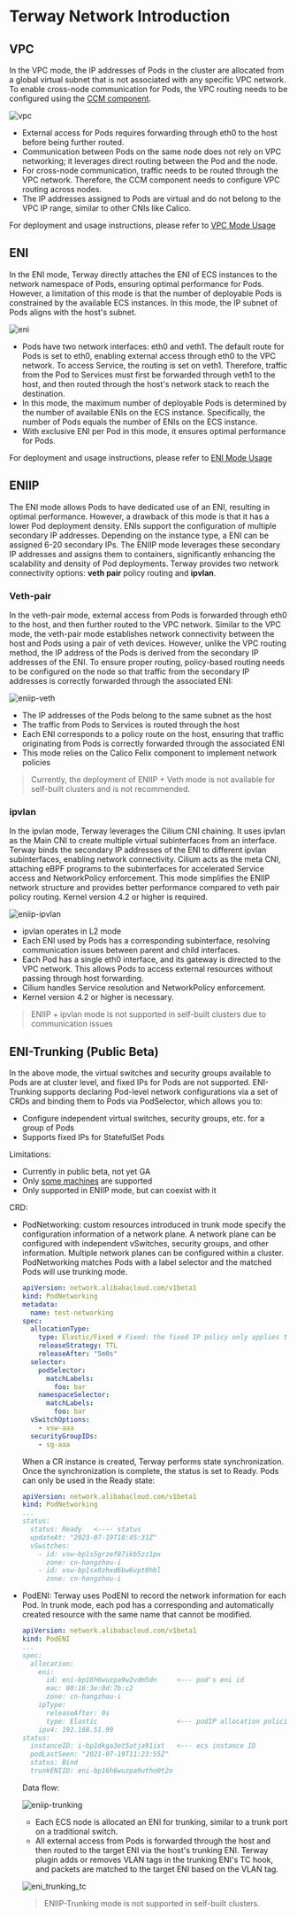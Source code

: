 # Terway Network Introduction

## VPC

In the VPC mode, the IP addresses of Pods in the cluster are allocated from a global virtual subnet that is not associated with any specific VPC network. To enable cross-node communication for Pods, the VPC routing needs to be configured using the [CCM component](https://github.com/AliyunContainerService/alicloud-controller-manager).

![vpc](https://docs.daocloud.io/daocloud-docs-images/docs/en/docs/network/images/vpc_connection.jpeg)

- External access for Pods requires forwarding through eth0 to the host before being further routed.
- Communication between Pods on the same node does not rely on VPC networking; it leverages direct routing between the Pod and the node.
- For cross-node communication, traffic needs to be routed through the VPC network. Therefore, the CCM component needs to configure VPC routing across nodes.
- The IP addresses assigned to Pods are virtual and do not belong to the VPC IP range, similar to other CNIs like Calico.

For deployment and usage instructions, please refer to [VPC Mode Usage](usage.md#vpc-mode)

## ENI

In the ENI mode, Terway directly attaches the ENI of ECS instances to the network namespace of Pods, ensuring optimal performance for Pods. However, a limitation of this mode is that the number of deployable Pods is constrained by the available ECS instances. In this mode, the IP subnet of Pods aligns with the host's subnet.

![eni](https://docs.daocloud.io/daocloud-docs-images/docs/en/docs/network/images/eni_connection.jpeg)

- Pods have two network interfaces: eth0 and veth1. The default route for Pods is set to eth0, enabling external access through eth0 to the VPC network. To access Service, the routing is set on veth1. Therefore, traffic from the Pod to Services must first be forwarded through veth1 to the host, and then routed through the host's network stack to reach the destination.
- In this mode, the maximum number of deployable Pods is determined by the number of available ENIs on the ECS instance. Specifically, the number of Pods equals the number of ENIs on the ECS instance.
- With exclusive ENI per Pod in this mode, it ensures optimal performance for Pods.

For deployment and usage instructions, please refer to [ENI Mode Usage](usage.md#eni-mode)

## ENIIP

The ENI mode allows Pods to have dedicated use of an ENI, resulting in optimal performance. However, a drawback of this mode is that it has a lower Pod deployment density. ENIs support the configuration of multiple secondary IP addresses. Depending on the instance type, a ENI can be assigned 6-20 secondary IPs. The ENIIP mode leverages these secondary IP addresses and assigns them to containers, significantly enhancing the scalability and density of Pod deployments. Terway provides two network connectivity options: **veth pair** policy routing and **ipvlan**.

### Veth-pair

In the veth-pair mode, external access from Pods is forwarded through eth0 to the host, and then further routed to the VPC network. Similar to the VPC mode, the veth-pair mode establishes network connectivity between the host and Pods using a pair of veth devices. However, unlike the VPC routing method, the IP address of the Pods is derived from the secondary IP addresses of the ENI. To ensure proper routing, policy-based routing needs to be configured on the node so that traffic from the secondary IP addresses is correctly forwarded through the associated ENI:

![eniip-veth](https://docs.daocloud.io/daocloud-docs-images/docs/en/docs/network/images/eniip_veth.png)

- The IP addresses of the Pods belong to the same subnet as the host
- The traffic from Pods to Services is routed through the host
- Each ENI corresponds to a policy route on the host, ensuring that traffic originating from Pods is correctly forwarded through the associated ENI
- This mode relies on the Calico Felix component to implement network policies

> Currently, the deployment of ENIIP + Veth mode is not available for self-built clusters and is not recommended.

### ipvlan

In the ipvlan mode, Terway leverages the Cilium CNI chaining. It uses ipvlan as the Main  CNI to create multiple virtual subinterfaces from an interface. Terway binds the secondary IP addresses of the ENI to different ipvlan subinterfaces, enabling network connectivity. Cilium acts as the meta CNI, attaching eBPF programs to the subinterfaces for accelerated Service access and NetworkPolicy enforcement. This mode simplifies the ENIIP network structure and provides better performance compared to veth pair policy routing. Kernel version 4.2 or higher is required.

![eniip-ipvlan](https://docs.daocloud.io/daocloud-docs-images/docs/en/docs/network/images/terway_cilium.png)

- ipvlan operates in L2 mode
- Each ENI used by Pods has a corresponding subinterface, resolving communication issues between parent and child interfaces.
- Each Pod has a single eth0 interface, and its gateway is directed to the VPC network. This allows Pods to access external resources without passing through host forwarding.
- Cilium handles Service resolution and NetworkPolicy enforcement.
- Kernel version 4.2 or higher is necessary.

> ENIIP + ipvlan mode is not supported in self-built clusters due to communication issues

## ENI-Trunking (Public Beta)

In the above mode, the virtual switches and security groups available to Pods are at cluster level, and fixed IPs for Pods are not supported. ENI-Trunking supports declaring Pod-level network configurations via a set of CRDs and binding them to Pods via PodSelector, which allows you to:

- Configure independent virtual switches, security groups, etc. for a group of Pods
- Supports fixed IPs for StatefulSet Pods

Limitations:

- Currently in public beta, not yet GA
- Only [some machines](https://www.alibabacloud.com/help/en/ecs/user-guide/instance-families/?spm=a2c63.p38356.0.0.781a2ed2JtOesX) are supported
- Only supported in ENIIP mode, but can coexist with it

CRD:

- PodNetworking: custom resources introduced in trunk mode specify the configuration information of a network plane. A network plane can be configured with independent vSwitches, security groups, and other information. Multiple network planes can be configured within a cluster. PodNetworking matches Pods with a label selector and the matched Pods will use trunking mode.

    ```yaml
    apiVersion: network.alibabacloud.com/v1beta1
    kind: PodNetworking
    metadata:
      name: test-networking
    spec:
      allocationType:
        type: Elastic/Fixed # Fixed: the fixed IP policy only applies to stateful Pods. 
        releaseStrategy: TTL
        releaseAfter: "5m0s"
      selector:
        podSelector:
          matchLabels:
            foo: bar
        namespaceSelector:
          matchLabels:
            foo: bar
      vSwitchOptions:
        - vsw-aaa
      securityGroupIDs:
        - sg-aaa
    ```

    When a CR instance is created, Terway performs state synchronization. Once the synchronization
    is complete, the status is set to Ready. Pods can only be used in the Ready state:

    ```yaml
    apiVersion: network.alibabacloud.com/v1beta1
    kind: PodNetworking
    ...
    status:
      status: Ready   <---- status
      updateAt: "2023-07-19T10:45:31Z"
      vSwitches:
        - id: vsw-bp1s5grzef87ikb5zz1px
          zone: cn-hangzhou-i
        - id: vsw-bp1sx0zhxd6bw6vpt0hbl
          zone: cn-hangzhou-i
    ```

- PodENI: Terway uses PodENI to record the network information for each Pod. In trunk mode, each pod has a corresponding and automatically created resource with the same name that cannot be modified.

    ```yaml
    apiVersion: network.alibabacloud.com/v1beta1
    kind: PodENI
    ...
    spec:
      allocation:
        eni:
          id: eni-bp16h6wuzpa9w2vdm5dn     <--- pod's eni id
          mac: 00:16:3e:0d:7b:c2
          zone: cn-hangzhou-i
        ipType:
          releaseAfter: 0s
          type: Elastic                    <--- podIP allocation policies
        ipv4: 192.168.51.99
    status:
      instanceID: i-bp1dkga3et5atja91ixt   <--- ecs instance ID
      podLastSeen: "2021-07-19T11:23:55Z"
      status: Bind
      trunkENIID: eni-bp16h6wuzpa9utho0t2o
    ```

    Data flow:

    ![eniip-trunking](https://docs.daocloud.io/daocloud-docs-images/docs/en/docs/network/images/eni_trunking.png)

    - Each ECS node is allocated an ENI for trunking, similar to a trunk port on a traditional switch.
    - All external access from Pods is forwarded through the host and then routed to the target ENI via the host's trunking ENI. Terway plugin adds or removes VLAN tags in the trunking ENI's TC hook, and packets are matched to the target ENI based on the VLAN tag.

    ![eni_trunking_tc](https://docs.daocloud.io/daocloud-docs-images/docs/en/docs/network/images/eni_trunking_tc.png)

    > ENIIP-Trunking mode is not supported in self-built clusters.
